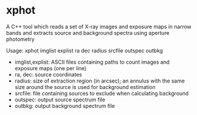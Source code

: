 # xphot

A C++ tool which reads a set of X-ray images and exposure maps in narrow bands and extracts source and background spectra using aperture photometry

Usage:
    xphot imglist explist ra dec radius srcfile outspec outbkg
    
- imglist,explist: ASCII files containing paths to count images and exposure maps (one per line)
- ra, dec: source coordinates
- radius: size of extraction region (in arcsec); an annulus with the same size around the source is used for background estimation
- srcfile: file containing sources to exclude when calculating background
- outspec: output source spectrum file
- outbkg: output background spectrum file

